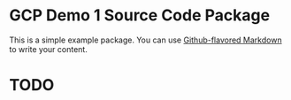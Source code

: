 # GCP Demo 1 Source Code Package

This is a simple example package. You can use
[Github-flavored Markdown](https://guides.github.com/features/mastering-markdown/)
to write your content.

# TODO